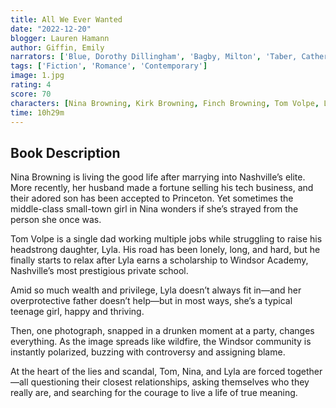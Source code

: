 ```yaml
---
title: All We Ever Wanted
date: "2022-12-20"
blogger: Lauren Hamann
author: Giffin, Emily
narrators: ['Blue, Dorothy Dillingham', 'Bagby, Milton', 'Taber, Catherine']
tags: ['Fiction', 'Romance', 'Contemporary']
image: 1.jpg
rating: 4
score: 70
characters: [Nina Browning, Kirk Browning, Finch Browning, Tom Volpe, Lyla Volpe]
time: 10h29m
---
```


## Book Description

Nina Browning is living the good life after marrying into Nashville’s elite. More recently, her husband made a fortune selling his tech business, and their adored son has been accepted to Princeton. Yet sometimes the middle-class small-town girl in Nina wonders if she’s strayed from the person she once was.

Tom Volpe is a single dad working multiple jobs while struggling to raise his headstrong daughter, Lyla. His road has been lonely, long, and hard, but he finally starts to relax after Lyla earns a scholarship to Windsor Academy, Nashville’s most prestigious private school.

Amid so much wealth and privilege, Lyla doesn’t always fit in—and her overprotective father doesn’t help—but in most ways, she’s a typical teenage girl, happy and thriving.

Then, one photograph, snapped in a drunken moment at a party, changes everything. As the image spreads like wildfire, the Windsor community is instantly polarized, buzzing with controversy and assigning blame.

At the heart of the lies and scandal, Tom, Nina, and Lyla are forced together—all questioning their closest relationships, asking themselves who they really are, and searching for the courage to live a life of true meaning.